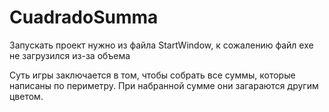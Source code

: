 # CuadradoSumma
Запускать проект нужно из файла StartWindow, к сожалению файл exe не загрузился из-за объема

Суть игры заключается в том, чтобы собрать все суммы, которые написаны по периметру. При набранной сумме они загараются другим цветом. 
